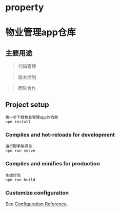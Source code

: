 # property
# 物业管理app仓库
## 主要用途
> 代码管理

> 版本控制

> 团队合作
## Project setup
```
第一步下载物业管理app的依赖
npm install
```

### Compiles and hot-reloads for development
```
运行脚手架项目
npm run serve
```

### Compiles and minifies for production
```
生成打包
npm run build
```

### Customize configuration
See [Configuration Reference](https://cli.vuejs.org/config/).
